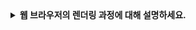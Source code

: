 <details>
  
<summary>
  <strong>웹 브라우저의 렌더링 과정에 대해 설명하세요.</strong>
</summary>

<br>

  ### 웹 브라우저 렌더링 과정
  #### 1. 사용자 요청 및 서버 응답
  - 사용자가 웹 페이제 URL을 입력하거나 링크를 클릭하면, 브라우저는 서버로 HTTP 요청을 보냅니다.
  - 서버는 요청받은 HTML 문서를 브라우저로 응답합니다.

  #### 2. HTML 파싱
  - 브라우저는 서버로부터 HTML 문서를 수신합니다.
  - HTML 문서는 트리 구조로 변환됩니다. 이를 DOM이라고 하며, HTML 문서의 계층적인 구조를 나타냅니다.

  #### 3. CSS 파싱
  - 동시에 브라우저는 CSS 파일을 요청하고, CSS 파일을 파싱하여 CSSOM을 생성합니다.
  - CSSOM은 스타일 규칙과 이를 적용할 수 있는 HTML 요소들을 연결하는 객체입니다.

  #### 4. DOM과 CSSOM의 결합 (Render Tree 생성)
  - DOM과 CSSOM이 결합되면 Render Tree가 생성됩니다.
  - Render Tree는 화면이 실제로 그려질 요소들만 포함하며, 각 요소의 스타일과 위치 정보도 포함됩니다.
  - 예를 들어, `display: none`이 적용된 요소는 Render Tree에서 제외됩니다.

  #### 5. 레이아웃
  - Render Tree가 준비되면, 브라우저는 각 요소의 정확한 위치와 크기를 계산하는 레이아웃 과정을 거칩니다.
  - 이 단계에서 브라우저는 각 용소가 화면 상에서 차지하는 공간을 계산하고, 이를 기반으로 화면에 렌더링할 위치를 설정합니다.

  #### 6. 페인팅
  - 레이아웃이 완료되면, 각 요소들을 화면에 그리기 위해 페인팅을 합니다.
  - 페인팅 단계에서는 요소의 색상, 텍스트, 이미지를 비트맵으로 변환하여 화면에 표시합니다.
  
  #### 7. 컴포지팅
  - 여러 레이어로 구성된 요소들을 합쳐서 최종 화면을 구성합니다. 이때 GPU를 사용하여 레이어를 합치기도 합니다.

  <br>

  ### 추가 고려사항
  #### JavaScript 처리
  - JavaScript는 DOM을 동적으로 수정할 수 있습니다. 따라서 이때 DOM과 CCSOM이 변경되면 레이아웃을 다시 계산하거나 페인팅을 다시 해야할 수도 있습니다. 이를 **Reflow**(레이아웃 변경)와 **Repaint**(페인팅 변경)이라고 합니다.

<br>
</details>
